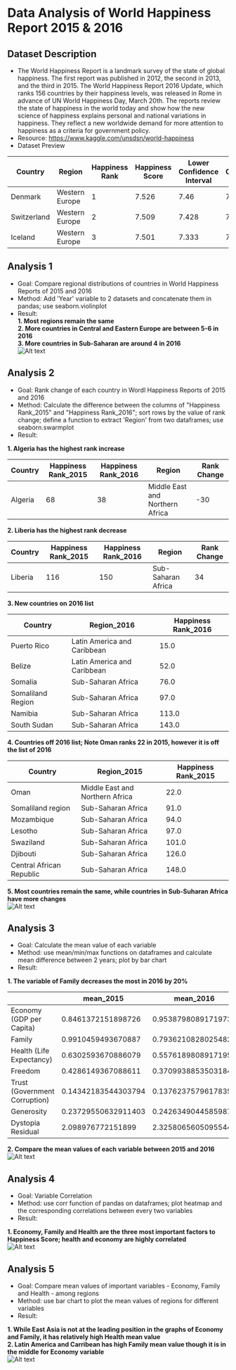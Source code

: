 # Data Analysis of World Happiness Report 2015 & 2016

## Dataset Description
- The World Happiness Report is a landmark survey of the state of global happiness. The first report was published in 2012, the second in 2013, and the third in 2015. The World Happiness Report 2016 Update, which ranks 156 countries by their happiness levels, was released in Rome in advance of UN World Happiness Day, March 20th. The reports review the state of happiness in the world today and show how the new science of happiness explains personal and national variations in happiness. They reflect a new worldwide demand for more attention to happiness as a criteria for government policy.
- Resource: https://www.kaggle.com/unsdsn/world-happiness
- Dataset Preview

| Country     | Region         | Happiness Rank | Happiness Score | Lower Confidence Interval | Upper Confidence Interval | Economy (GDP per Capita) | Family  | Health (Life Expectancy) | Freedom | Trust (Government Corruption) | Generosity | Dystopia Residual |
|-------------|----------------|----------------|-----------------|---------------------------|---------------------------|--------------------------|---------|--------------------------|---------|-------------------------------|------------|-------------------|
| Denmark     | Western Europe | 1              | 7.526           | 7.46                      | 7.592                     | 1.44178                  | 1.16374 | 0.79504                  | 0.57941 | 0.44453                       | 0.36171    | 2.73939           |
| Switzerland | Western Europe | 2              | 7.509           | 7.428                     | 7.59                      | 1.52733                  | 1.14524 | 0.86303                  | 0.58557 | 0.41203                       | 0.28083    | 2.69463           |
| Iceland     | Western Europe | 3              | 7.501           | 7.333                     | 7.669                     | 1.42666                  | 1.18326 | 0.86733                  | 0.56624 | 0.14975                       | 0.47678    | 2.83137           |

## Analysis 1
- Goal: Compare regional distributions of countries in World Happiness Reports of 2015 and 2016
- Method: Add 'Year' variable to 2 datasets and concatenate them in pandas; use seaborn.violinplot
- Result:  
__1. Most regions remain the same__  
__2. More countries in Central and Eastern Europe are between 5-6 in 2016__  
__3. More countries in Sub-Saharan are around 4 in 2016__  
![Alt text](analysis/ana_1/ana_1_output/plot_1.png)  

## Analysis 2
- Goal: Rank change of each country in Wordl Happiness Reports of 2015 and 2016
- Method: Calculate the difference between the columns of "Happiness Rank_2015" and "Happiness Rank_2016"; sort rows by the value of rank change; define a function to extract 'Region' from two dataframes; use seaborn.swarmplot
- Result:  

__1. Algeria has the highest rank increase__  

| Country | Happiness Rank_2015 | Happiness Rank_2016 | Region                          | Rank Change |
|---------|---------------------|---------------------|---------------------------------|-------------|
| Algeria | 68                  | 38                  | Middle East and Northern Africa | -30         |

__2. Liberia has the highest rank decrease__  

| Country | Happiness Rank_2015 | Happiness Rank_2016 | Region             | Rank Change |
|---------|---------------------|---------------------|--------------------|-------------|
| Liberia | 116                 | 150                 | Sub-Saharan Africa | 34          |

__3. New countries on 2016 list__  

| Country           | Region_2016                 | Happiness Rank_2016 |
|-------------------|-----------------------------|---------------------|
| Puerto Rico       | Latin America and Caribbean | 15.0                |
| Belize            | Latin America and Caribbean | 52.0                |
| Somalia           | Sub-Saharan Africa          | 76.0                |
| Somaliland Region | Sub-Saharan Africa          | 97.0                |
| Namibia           | Sub-Saharan Africa          | 113.0               |
| South Sudan       | Sub-Saharan Africa          | 143.0               |

__4. Countries off 2016 list; Note Oman ranks 22 in 2015, however it is off the list of 2016__  

| Country                  | Region_2015                     | Happiness Rank_2015 |
|--------------------------|---------------------------------|---------------------|
| Oman                     | Middle East and Northern Africa | 22.0                |
| Somaliland region        | Sub-Saharan Africa              | 91.0                |
| Mozambique               | Sub-Saharan Africa              | 94.0                |
| Lesotho                  | Sub-Saharan Africa              | 97.0                |
| Swaziland                | Sub-Saharan Africa              | 101.0               |
| Djibouti                 | Sub-Saharan Africa              | 126.0               |
| Central African Republic | Sub-Saharan Africa              | 148.0               |

__5. Most countries remain the same, while countries in Sub-Suharan Africa have more changes__   
![Alt text](analysis/ana_2/ana_2_output/plot_1.png)  

## Analysis 3
- Goal: Calculate the mean value of each variable
- Method: use mean/min/max functions on dataframes and calculate mean difference between 2 years; plot by bar chart
- Result:  

__1. The variable of Family decreases the most in 2016 by 20%__   

|                               | mean_2015           | mean_2016           | difference(%) |
|-------------------------------|---------------------|---------------------|---------------|
| Economy (GDP per Capita)      | 0.8461372151898726  | 0.9538798089171973  | 12.7          |
| Family                        | 0.9910459493670887  | 0.7936210828025482  | -19.9         |
| Health (Life Expectancy)      | 0.6302593670886079  | 0.5576189808917195  | -11.5         |
| Freedom                       | 0.4286149367088611  | 0.3709938853503184  | -13.4         |
| Trust (Government Corruption) | 0.14342183544303794 | 0.1376237579617835  | -4.0          |
| Generosity                    | 0.23729550632911403 | 0.24263490445859875 | 2.3           |
| Dystopia Residual             | 2.098976772151899   | 2.3258065605095544  | 10.8          |

__2. Compare the mean values of each variable between 2015 and 2016__  
![Alt text](analysis/ana_3/ana_3_output/plot_1.png)  

## Analysis 4
- Goal: Variable Correlation
- Method: use corr function of pandas on dataframes; plot heatmap and the corresponding correlations between every two variables
- Result:

__1. Economy, Family and Health are the three most important factors to Happiness Score; health and economy are highly correlated__  
![Alt text](analysis/ana_4/ana_4_output/plot_1.png)  

## Analysis 5
- Goal: Compare mean values of important variables - Economy, Family and Health - among regions
- Method: use bar chart to plot the mean values of regions for different variables
- Result:  

__1. While East Asia is not at the leading position in the graphs of Economy and Family, it has relatively high Health mean value__   
__2. Latin America and Carribean has high Family mean value though it is in the middle for Economy variable__  
![Alt text](analysis/ana_5/ana_5_output/plot_1.png) 
